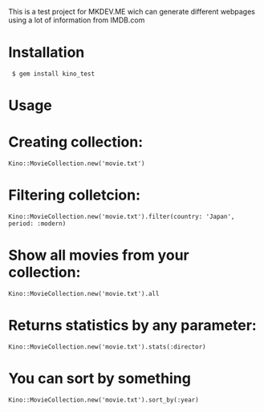 This is a test project for MKDEV.ME wich can generate different webpages using a lot of information from IMDB.com
# Installation
` $ gem install kino_test`
# Usage

# Creating collection:
`Kino::MovieCollection.new('movie.txt')`

# Filtering colletcion:
`Kino::MovieCollection.new('movie.txt').filter(country: 'Japan', period: :modern)`

# Show all movies from your collection:
`Kino::MovieCollection.new('movie.txt').all`

# Returns statistics by any parameter:
`Kino::MovieCollection.new('movie.txt').stats(:director)`

# You can sort by something
`Kino::MovieCollection.new('movie.txt').sort_by(:year)`
